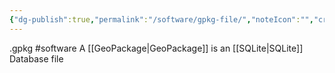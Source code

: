 ```yaml
---
{"dg-publish":true,"permalink":"/software/gpkg-file/","noteIcon":"","created":"2025-05-20T10:31:25.777-05:00"}
---
```


.gpkg
#software 
A [[GeoPackage\|GeoPackage]] is an [[SQLite\|SQLite]] Database file
